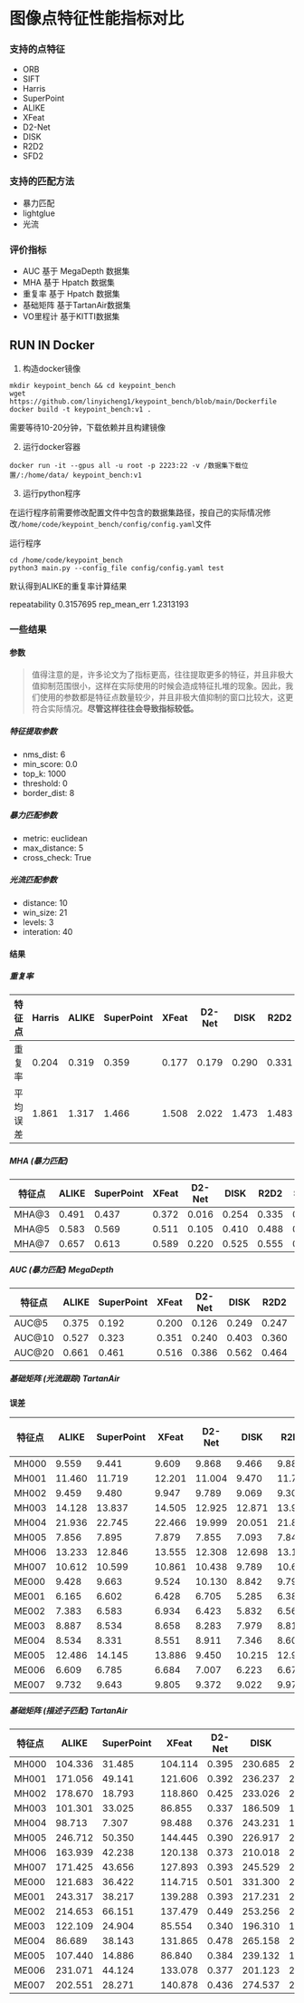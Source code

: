 # 图像点特征性能指标对比

### 支持的点特征
- ORB
- SIFT
- Harris 
- SuperPoint
- ALIKE
- XFeat
- D2-Net
- DISK
- R2D2
- SFD2

### 支持的匹配方法
- 暴力匹配
- lightglue
- 光流

### 评价指标
- AUC  基于 MegaDepth 数据集
- MHA  基于 Hpatch 数据集
- 重复率 基于 Hpatch 数据集
- 基础矩阵 基于TartanAir数据集
- VO里程计 基于KITTI数据集


## RUN IN Docker 

1. 构造docker镜像

```shell
mkdir keypoint_bench && cd keypoint_bench
wget https://github.com/linyicheng1/keypoint_bench/blob/main/Dockerfile
docker build -t keypoint_bench:v1 .
```

需要等待10-20分钟，下载依赖并且构建镜像

2. 运行docker容器

```shell
docker run -it --gpus all -u root -p 2223:22 -v /数据集下载位置/:/home/data/ keypoint_bench:v1
```

3. 运行python程序

在运行程序前需要修改配置文件中包含的数据集路径，按自己的实际情况修改`/home/code/keypoint_bench/config/config.yaml`文件


运行程序
```shell
cd /home/code/keypoint_bench
python3 main.py --config_file config/config.yaml test 
```

默认得到ALIKE的重复率计算结果

repeatability 0.3157695  rep_mean_err 1.2313193



### 一些结果

#### 参数

> 值得注意的是，许多论文为了指标更高，往往提取更多的特征，并且非极大值抑制范围很小，这样在实际使用的时候会造成特征扎堆的现象。因此，我们使用的参数都是特征点数量较少，并且非极大值抑制的窗口比较大，这更符合实际情况。**尽管这样往往会导致指标较低。**

##### 特征提取参数
- nms_dist: 6
- min_score: 0.0
- top_k: 1000
- threshold: 0
- border_dist: 8

##### 暴力匹配参数

- metric: euclidean
- max_distance: 5
- cross_check: True

##### 光流匹配参数

- distance: 10
- win_size: 21
- levels: 3
- interation: 40

#### 结果

##### 重复率 

| 特征点 | Harris | ALIKE | SuperPoint | XFeat | D2-Net | DISK | R2D2 | SFD2 | LGood (Ours) | EdgePoint (Ours) |
|----------|----------|----------|----------|----------|----------|----------|----------|----------|----------|----------|
| 重复率   | 0.204 | 0.319 | 0.359 | 0.177 |  0.179 | 0.290 | 0.331 | 0.381 | 0.402 | 0.349 | 0.362|
| 平均误差 | 1.861 | 1.317 | 1.466 | 1.508 | 2.022  | 1.473 | 1.483 | 1.507 | 1.447 | 1.390 | 1.366|

##### MHA (暴力匹配)

| 特征点 |  ALIKE | SuperPoint | XFeat | D2-Net | DISK | R2D2 | SFD2 | EdgePoint (Ours) |
|----------|----------|----------|----------|----------|----------|----------|----------|----------|
| MHA@3 | 0.491  | 0.437      | 0.372 | 0.016 | 0.254 | 0.335 | 0.467 | 0.461 |
| MHA@5 | 0.583  | 0.569      | 0.511 | 0.105 | 0.410 | 0.488 | 0.572 | 0.572 |
| MHA@7 | 0.657  | 0.613      | 0.589 | 0.220 | 0.525 | 0.555 | 0.620 | 0.640 |

##### AUC (暴力匹配) MegaDepth

| 特征点 |  ALIKE | SuperPoint | XFeat | D2-Net | DISK | R2D2 | SFD2 | EdgePoint (Ours) |
|----------|----------|----------|----------|----------|----------|----------|----------|----------|
| AUC@5  | 0.375  | 0.192      | 0.200 | 0.126 | 0.249 | 0.247 | 0.295 | 0.304 |
| AUC@10 | 0.527  | 0.323      | 0.351 | 0.240 | 0.403 | 0.360 | 0.442 | 0.448 |
| AUC@20 | 0.661  | 0.461      | 0.516 | 0.386 | 0.562 | 0.464 | 0.578 | 0.581 |


##### 基础矩阵 (光流跟踪) TartanAir

**误差**

| 特征点 |  ALIKE | SuperPoint | XFeat | D2-Net | DISK | R2D2 | SFD2 | EdgePoint (Ours) | LGood (Ours) | LET-NET (Ours) | Harris |
|----------|----------|----------|----------|----------|----------|----------|----------|----------|----------|----------|----------|
| MH000 | 9.559  | 9.441      | 9.609 | 9.868 | 9.466 | 9.888 | 9.355 | 9.712           | 7.374       | 9.015          | 9.585 |
| MH001 |11.460  |11.719      |12.201 |11.004 | 9.470 |11.784 |11.738 |11.260           | 7.872       | 9.774          |11.376 |
| MH002 | 9.459  | 9.480      | 9.947 | 9.789 | 9.069 | 9.301 | 9.534 | 9.372           | 7.357       | 7.855          | 9.796 |
| MH003 |14.128  |13.837      |14.505 |12.925 |12.871 |13.966 |13.831 |13.573           | 8.649       |10.065          |13.607 |
| MH004 |21.936  |22.745      |22.466 |19.999 |20.051 |21.898 |22.115 |20.900           |10.554       |13.167          |21.654 |
| MH005 | 7.856  | 7.895      | 7.879 | 7.855 | 7.093 | 7.846 | 7.870 | 7.996           | 7.213       | 7.158          | 7.778 |
| MH006 |13.233  |12.846      |13.555 |12.308 |12.698 |13.111 |13.145 |12.763           | 8.304       |10.052          |12.838 |
| MH007 |10.612  |10.599      |10.861 |10.438 | 9.789 |10.659 |10.644 |10.472           | 7.919       | 9.182          |10.618 |
| ME000 | 9.428  | 9.663      | 9.524 |10.130 | 8.842 | 9.795 | 9.380 | 9.319           | 6.540       | 7.896          | 9.301 |
| ME001 | 6.165  | 6.602      | 6.428 | 6.705 | 5.285 | 6.381 | 6.521 | 6.206           | 6.166       | 5.980          | 6.468 |
| ME002 | 7.383  | 6.583      | 6.934 | 6.423 | 5.832 | 6.563 | 6.487 | 6.535           | 6.055       | 6.154          | 6.514 |
| ME003 | 8.887  | 8.534      | 8.658 | 8.283 | 7.979 | 8.819 | 8.588 | 8.444           | 7.293       | 7.829          | 8.611 |
| ME004 | 8.534  | 8.331      | 8.551 | 8.911 | 7.346 | 8.601 | 8.386 | 8.717           | 7.213       | 7.762          | 8.241 |
| ME005 |12.486  |14.145      |13.886 | 9.450 |10.215 |12.963 |11.536 |12.775           | 6.600       | 9.984          |11.732 |
| ME006 | 6.609  | 6.785      | 6.684 | 7.007 | 6.223 | 6.675 | 6.779 | 6.757           | 6.387       | 6.331          | 6.478 |
| ME007 | 9.732  | 9.643      | 9.805 | 9.372 | 9.022 | 9.975 | 9.705 | 9.629           | 7.436       | 8.74           | 9.878 |


##### 基础矩阵 (描述子匹配) TartanAir


| 特征点 |  ALIKE | SuperPoint | XFeat | D2-Net | DISK | R2D2 | SFD2 |
|----------|----------|----------|----------|----------|----------|----------|----------|
| MH000 |104.336 |31.485      |104.114 | 0.395 | 230.685 |202.505 |6.030 |
| MH001 |171.056  |49.141      |121.606 | 0.392 | 236.237 |262.874 |12.700 |
| MH002 |178.670  |18.793      |118.860 | 0.425 |233.026 |256.604 | 5.109 |
| MH003 |101.301 |33.025      |86.855 | 0.337 | 186.509 |178.325 |4.344 | 
| MH004 |98.713  |7.307      |98.488 | 0.376 |243.231 |178.595 |4.478 | 
| MH005 |246.712  |50.350      |144.445 |0.390 |226.917   |270.599 |9.568 | 
| MH006 |163.939  |42.238      |120.138 |0.373 |210.018|233.142 | 8.151 | 
| MH007 |171.425 |43.656      |127.893 |0.393 |245.529 |248.681 | 8.436 | 
| ME000 |121.683  |36.422     |114.715| 0.501 |331.300 |256.842 | 9.606 |
| ME001 |243.317 | 38.217     | 139.288 |0.393 |217.231 |254.585 | 10.482 | 
| ME002 |214.653 | 66.151     | 137.479| 0.449 | 253.256 |283.337 |13.906 | 
| ME003 |122.109 | 24.904      | 85.554 |0.340 | 196.310| 189.215 |7.827 | 
| ME004 | 86.689  |38.143      |131.865 | 0.478 | 265.158  | 221.082 | 3.672 |
| ME005 | 107.440 |14.886      |86.840 | 0.384 | 239.132  | 190.755 | 9.145 |
| ME006 | 231.071  |44.124      |133.078 |0.377 |201.123 |263.733 | 9.126|
| ME007 | 202.551| 28.271     |140.878 | 0.436 | 274.537 | 283.592 |8.675 | 

<!-- 
##### VO里程计 (光流跟踪) KITTI 


| 特征点 |  ALIKE | SuperPoint | XFeat | D2-Net | DISK | R2D2 | SFD2 | EdgePoint (Ours) | LGood (Ours) | LET-NET (Ours) | Harris |
|----------|----------|----------|----------|----------|----------|----------|----------|----------|----------|----------|----------|
| Seq00 | 0.491  | 0.437      | 0.372 | 0.016 | 0.254 | 0.335 | 0.467 | 0.461 | 0.335 | 0.467 | 0.461 |
| Seq01 | 0.583  | 0.569      | 0.511 | 0.105 | 0.410 | 0.488 | 0.572 | 0.572 | 0.335 | 0.467 | 0.461 |
| Seq02 | 0.657  | 0.613      | 0.589 | 0.220 | 0.525 | 0.555 | 0.620 | 0.640 | 0.335 | 0.467 | 0.461 |
| Seq03 | 0.711  | 0.667      | 0.640 | 0.258 | 0.570 | 0.601 | 0.658 | 0.679 | 0.335 | 0.467 | 0.461 |
| Seq04 | 0.745  | 0.702      | 0.673 | 0.288 | 0.603 | 0.633 | 0.688 | 0.709 | 0.335 | 0.467 | 0.461 |
| Seq05 | 0.769  | 0.725      | 0.695 | 0.318 | 0.627 | 0.659 | 0.715 | 0.735 | 0.335 | 0.467 | 0.461 |
| Seq06 | 0.791  | 0.747      | 0.717 | 0.348 | 0.645 | 0.682 | 0.738 | 0.758 | 0.335 | 0.467 | 0.461 |
| Seq07 | 0.815  | 0.771      | 0.748 | 0.378 | 0.663 | 0.701 | 0.759 | 0.779 | 0.335 | 0.467 | 0.461 |
| Seq08 | 0.838  | 0.794      | 0.768 | 0.398 | 0.679 | 0.728 | 0.788 | 0.808 | 0.335 | 0.467 | 0.461 |
| Seq09 | 0.858  | 0.814      | 0.788 | 0.427 | 0.693 | 0.745 | 0.826 | 0.846 | 0.335 | 0.467 | 0.461 |
| Seq10 | 0.878  | 0.834      | 0.808 | 0.456 | 0.710 | 7.472 | 0.865 | 0.885 | 0.335 | 0.467 | 0.461 |


##### VO里程计 (描述子匹配) KITTI 

| 特征点 |  ALIKE | SuperPoint | XFeat | D2-Net | DISK | R2D2 | SFD2 |
|----------|----------|----------|----------|----------|----------|----------|----------|
| Seq00 | 0.491  | 0.437      | 0.372 | 0.016 | 0.254 | 0.335 | 0.467 | 0.461 |
| Seq01 | 0.583  | 0.569      | 0.511 | 0.105 | 0.410 | 0.488 | 0.572 | 0.572 |
| Seq02 | 0.657  | 0.613      | 0.589 | 0.220 | 0.525 | 0.555 | 0.620 | 0.640 |
| Seq03 | 0.711  | 0.667      | 0.640 | 0.258 | 0.570 | 0.601 | 0.658 | 0.679 |
| Seq04 | 0.745  | 0.702      | 0.673 | 0.288 | 0.603 | 0.633 | 0.688 | 0.709 |
| Seq05 | 0.769  | 0.725      | 0.695 | 0.318 | 0.627 | 0.659 | 0.715 | 0.735 |
| Seq06 | 0.791  | 0.747      | 0.717 | 0.348 | 0.645 | 0.682 | 0.738 | 0.758 |
| Seq07 | 0.815  | 0.771      | 0.748 | 0.378 | 0.663 | 0.701 | 0.759 | 0.779 |
| Seq08 | 0.838  | 0.794      | 0.768 | 0.398 | 0.679 | 0.728 | 0.788 | 0.808 |
| Seq09 | 0.858  | 0.814      | 0.788 | 0.427 | 0.693 | 0.745 | 0.826 | 0.846 |
| Seq10 | 0.878  | 0.834      | 0.808 | 0.456 | 0.710 | 7.472 | 0.865 | 0.885 |

 -->
